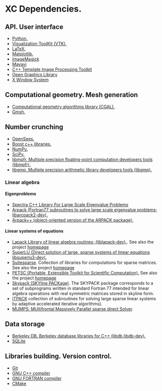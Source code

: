 # XC Dependencies.

## API. User interface
 - [Python.](http://www.python.org/) 
 - [Visualization ToolKit (VTK).](http://www.vtk.org) 
 - [LaTeX.](http://www.latex-project.org/) 
 - [Matplotlib.](http://matplotlib.org/)
 - [ImageMagick](https://imagemagick.org/index.php)
 - [Mayavi](https://docs.enthought.com/mayavi/mayavi/)
 - [C++ Template Image Processing Toolkit](https://www.cimg.eu/)
 - [Open Graphics Library](https://en.wikipedia.org/wiki/OpenGL)
 - [X Window System](https://en.wikipedia.org/wiki/X_Window_System)

## Computational geometry. Mesh generation

 - [Computational geometry algorithms library (CGAL).](http://www.cgal.org) 
 - [Gmsh.](https://gmsh.info) 

## Number crunching

 - [OpenSees.](http://opensees.berkeley.edu) 
 - [Boost c++ libraries.](http://www.boost.org) 
 - [NumPy.](http://www.numpy.org/) 
 - [SciPy.](http://www.scipy.org/) 
 - [libmpfr. Multiple precision floating-point computation developers tools (libmpfr).](http://www.mpfr.org/)
 - [libgmp. Multiple precision arithmetic library developers tools (libgmp).](https://gmplib.org/)
 
### Linear algebra

#### Eigenproblems
 - [Spectra C++ Library For Large Scale Eigenvalue Problems](https://spectralib.org/)
 - [Arpack (Fortran77 subroutines to solve large scale eigenvalue problems; libarcpack2-dev).](http://www.caam.rice.edu/software/ARPACK/)
 - [Arpack++ (object-oriented version of the ARPACK package).](http://www.caam.rice.edu/software/ARPACK/)

#### Linear systems of equations

 - [Lapack Library of linear algebra routines; (liblapack-dev).](https://packages.ubuntu.com/source/bionic/lapack). See also the project [homepage](https://www.netlib.org/lapack/index.html)
 - [SuperLU (Direct solution of large, sparse systems of linear equations libsuperlu3-dev).](https://launchpad.net/ubuntu/+source/superlu)
 - [Suitesparse](https://packages.ubuntu.com/source/bionic/suitesparse). Collection of libraries for computations for sparse matrices. See also the project [homepage](http://faculty.cse.tamu.edu/davis/suitesparse.html)
 - [PETSC (Portable, Extensible Toolkit for Scientific Computation).](https://packages.ubuntu.com/source/bionic/petsc) See also the project [homepage](https://petsc.org/release/) 
 - [Skypack (SKYline PACKage)](https://github.com/xcfem/xc/tree/master/src/utility/skypack). The SKYPACK package corresponds to a set of subprograms written in standard Fortran 77 intended for linear algebra operations with real symmetric matrices stored in skyline form.
 - [ITPACK](http://web.ma.utexas.edu/CNA/ITPACK/) collection of subroutines for solving large sparse linear systems by adaptive accelerated iterative algorithms).
 - [MUMPS: MUltifrontal Massively Parallel sparse direct Solver](https://mumps-solver.org/).
 
## Data storage

 - [Berkeley DB. Berkeley database libraries for C++ (libdb,libdb-dev).](https://code.launchpad.net/~bdb/berkeley-db/trunk)
 - [SQLite](https://www.sqlite.org/index.html)

## Libraries building. Version control.

- [Git](https://git-scm.com/)
- [GNU C++ compiler](https://gcc.gnu.org)
- [GNU FORTRAN compiler](https://gcc.gnu.org/fortran/)
- [CMake](https://cmake.org/)
